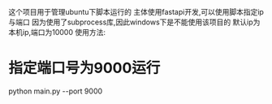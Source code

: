 
这个项目用于管理ubuntu下脚本运行的
主体使用fastapi开发,可以使用脚本指定ip与端口
因为使用了subprocess库,因此windows下是不能使用该项目的
默认ip为本机ip,端口为10000
使用方法:
# 指定端口号为9000运行
python main.py --port 9000
